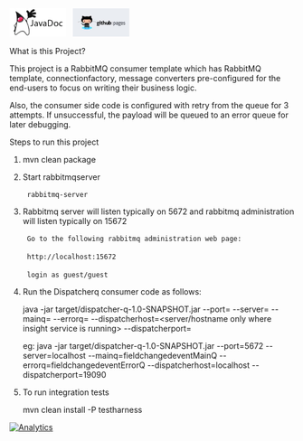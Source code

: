 <a href="http://predixdev.github.io/rabbitmq-consumer-template/javadocs/index.html" target="_blank" >
	<img height="50px" width="100px" src="images/javadoc.png" alt="view javadoc"></a>
&nbsp;
<a href="http://predixdev.github.io/rabbitmq-consumer-template" target="_blank">
	<img height="50px" width="100px" src="images/pages.jpg" alt="view github pages">
</a>

What is this Project?

   This project is a RabbitMQ consumer template which has RabbitMQ template, connectionfactory, message converters pre-configured for the end-users to focus on writing their business logic.

   Also, the consumer side code is configured with retry from the queue for 3 attempts. If unsuccessful, the payload will be queued to an error queue for later debugging.


Steps to run this project

1) mvn clean package 
	

2) Start rabbitmqserver		

		rabbitmq-server

3) Rabbitmq server will listen typically on 5672 and rabbitmq administration will listen typically on 15672
	
		Go to the following rabbitmq administration web page: 
			
		http://localhost:15672

		login as guest/guest

4) Run the Dispatcherq consumer code as follows:


	java -jar target/dispatcher-q-1.0-SNAPSHOT.jar --port=<rabbitmq server port> --server=<rabbitmq server host> --mainq=<rabbitmq main queue name> --errorq=<rabbitmq error queue name> --dispatcherhost=<server/hostname only where insight service is running> --dispatcherport=<server port where insight service is listening>

	eg: java -jar target/dispatcher-q-1.0-SNAPSHOT.jar --port=5672 --server=localhost --mainq=fieldchangedeventMainQ --errorq=fieldchangedeventErrorQ --dispatcherhost=localhost --dispatcherport=19090 

5) To run integration tests
	
	mvn clean install -P testharness    

[![Analytics](https://ga-beacon.appspot.com/UA-82773213-1/rabbitmq-consumer-template/readme?pixel)](https://github.com/PredixDev)
